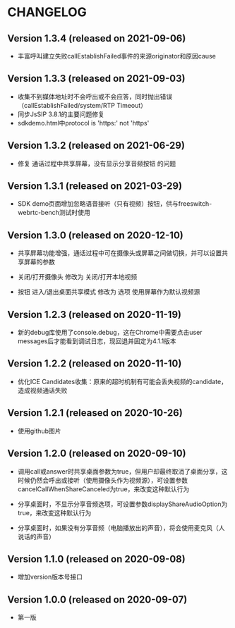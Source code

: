 CHANGELOG
=========

Version 1.3.4 (released on 2021-09-06)
---------------------------------------

* 丰富呼叫建立失败callEstablishFailed事件的来源originator和原因cause

Version 1.3.3 (released on 2021-09-03)
---------------------------------------

* 收集不到媒体地址时不会呼出或不会应答，同时抛出错误（callEstablishFailed/system/RTP Timeout）
* 同步JsSIP 3.8.1的主要问题修复
* sdkdemo.html中protocol is 'https:' not 'https'

Version 1.3.2 (released on 2021-06-29)
---------------------------------------

* 修复 通话过程中共享屏幕，没有显示分享音频按钮 的问题

Version 1.3.1 (released on 2021-03-29)
---------------------------------------

* SDK demo页面增加忽略语音接听（只有视频）按钮，供与freeswitch-webrtc-bench测试时使用

Version 1.3.0 (released on 2020-12-10)
---------------------------------------

* 共享屏幕功能增强，通话过程中可在摄像头或屏幕之间做切换，并可以设置共享屏幕的参数

* 关闭/打开摄像头 修改为 关闭/打开本地视频

* 按钮 进入/退出桌面共享模式 修改为 选项 使用屏幕作为默认视频源

Version 1.2.3 (released on 2020-11-19)
---------------------------------------

* 新的debug库使用了console.debug，这在Chrome中需要点击user messages后才能看到调试日志，现回退并固定为4.1.1版本

Version 1.2.2 (released on 2020-11-10)
---------------------------------------

* 优化ICE Candidates收集：原来的超时机制有可能会丢失视频的candidate，造成视频通话失败

Version 1.2.1 (released on 2020-10-26)
---------------------------------------

* 使用github图片

Version 1.2.0 (released on 2020-09-10)
---------------------------------------

* 调用call或answer时共享桌面参数为true，但用户却最终取消了桌面分享，这时候仍然会呼出或接听（使用摄像头作为视频源），可设置参数cancelCallWhenShareCanceled为true，来改变这种默认行为

* 分享桌面时，不显示分享音频选项，可设置参数displayShareAudioOption为true，来改变这种默认行为

* 分享桌面时，如果没有分享音频（电脑播放出的声音），将会使用麦克风（人说话的声音）

Version 1.1.0 (released on 2020-09-08)
---------------------------------------

* 增加version版本号接口

Version 1.0.0 (released on 2020-09-07)
---------------------------------------

* 第一版
